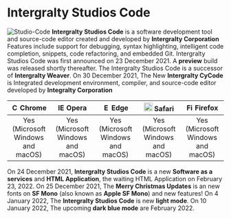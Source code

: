 # Intergralty Studios Code
![Studio-Code](https://github.com/Intergralty/Studio-Code/blob/main/Intergralty-Studios-One.png)
**Intergralty Studios Code** is a software development tool and source-code editor created and developed by **Intergralty Corporation** Features include support for debugging, syntax highlighting, intelligent code completion, snippets, code refactoring, and embedded Git. Intergralty Studios Code was first announced on 23 December 2021. A **preview** build was released shortly thereafter. The Intergralty Studios Code is a successor of **Intergralty Weaver**. On 30 December 2021, The New **Intergralty CyCode** is Integrated development environment, compiler, and source-code editor developed by **Integralty Corporation**

| <img src="https://upload.wikimedia.org/wikipedia/commons/a/a5/Google_Chrome_icon_%28September_2014%29.svg" alt="Chrome" width="16px" height="16px" /> Chrome | <img src="https://upload.wikimedia.org/wikipedia/commons/4/49/Opera_2015_icon.svg" alt="IE" width="16px" height="16px" /> Opera | <img src="https://upload.wikimedia.org/wikipedia/commons/9/98/Microsoft_Edge_logo_%282019%29.svg" alt="Edge" width="16px" height="16px" /> Edge | <img src="https://upload.wikimedia.org/wikipedia/en/7/71/Safari_14_icon.png" alt="Safari" width="20px" height="20px" /> Safari | <img src="https://upload.wikimedia.org/wikipedia/commons/a/a0/Firefox_logo%2C_2019.svg" alt="Firefox" width="16px" height="16px" /> Firefox |
| :--------------------------------------------------------------------------------------------------------------------------------------------------------------: | :---------------------------------------------------------------------------------------------------------------------------------------------------------------------: | :----------------------------------------------------------------------------------------------------------------------------------------------------------: | :--------------------------------------------------------------------------------------------------------------------------------------------------------------: | :----------------------------------------------------------------------------------------------------------------------------------------------------------------: |
|                                                                               Yes (Microsoft Windows and macOS)                                                                                |                                                                                   Yes (Microsoft Windows and macOS)                                                                                   |                                                                             Yes (Microsoft Windows and macOS)                                                                              |                                                                               Yes (Microsoft Windows and macOS)                                                                                |                                                                                Yes (Microsoft Windows and macOS)                                                                                 | 

On 24 December 2021, **Intergralty Studios Code** is a new **Software as a services** and **HTML Application**, the waiting HTML Application on February 23, 2022. On 25 December 2021, The **Merry Christmas Updates** is an new fonts on **SF Mono** (also known as **Apple SF Mono**) and new features! On 4 January 2022, The **Intergralty Studios Code**
 is new **light mode**. On 10 January 2022, The upcoming **dark blue mode** are February 2022.
